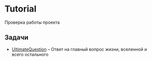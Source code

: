 # Tutorial

Проверка работы проекта

## Задачи

- [UltimateQuestion](UltimateQuestion) – Ответ на главный вопрос жизни, вселенной и всего остального

